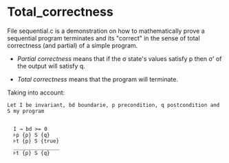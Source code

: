 # Total_correctness
File sequential.c is a demonstration on how to mathematically prove a sequential program terminates and its "correct" in the sense of
total correctness (and partial) of a simple program.

* _Partial correctness_ means that if the σ state's values satisfy p then σ' of the output will satisfy q.

* _Total correctness_ means that the program will terminate.

Taking into account:

```
Let I be invariant, bd boundarie, p precondition, q postcondition and S my program


  I → bd >= 0
  ⊧p {p} S {q}
  ⊧t {p} S {true}
  _______________
  ⊧t {p} S {q}
```
